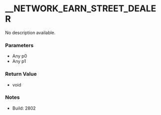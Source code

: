 # __NETWORK_EARN_STREET_DEALER

No description available.

### Parameters
* Any p0
* Any p1

### Return Value
* void

### Notes
* Build: 2802

